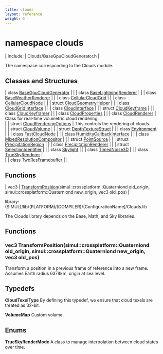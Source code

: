 ```yaml
---
title: clouds
layout: reference
weight: 0
---
```

namespace clouds
===

| Include: | Clouds/BaseGpuCloudGenerator.h |

The namespace corresponding to the Clouds module.<br>


Classes and Structures
---

| class [BaseGpuCloudGenerator](clouds/BaseGpuCloudGenerator) |  |
| class [BaseLightningRenderer](clouds/BaseLightningRenderer) |  |
| class [BaseWeatherRenderer](clouds/BaseWeatherRenderer) |  |
| class [CellularCloudGrid](clouds/CellularCloudGrid) |  |
| class [CellularCloudNode](clouds/CellularCloudNode) |  |
| struct [CloudGeometryHelper](clouds/CloudGeometryHelper) |  |
| class [CloudGridInterface](clouds/CloudGridInterface) |  |
| class [CloudInterface](clouds/CloudInterface) |  |
| struct [CloudKeyframe](clouds/CloudKeyframe) |  |
| class [CloudKeyframer](clouds/CloudKeyframer) |  |
| class [CloudProperties](clouds/CloudProperties) |  |
| class [CloudRenderer](clouds/CloudRenderer) | Class for real-time volumetric cloud rendering.<br> |
| struct [CloudRenderingOptions](clouds/CloudRenderingOptions) | This controls the rendering of clouds.<br> |
| struct [CloudVolume](clouds/CloudVolume) |  |
| struct [DepthTextureStruct](clouds/DepthTextureStruct) |  |
| class [Environment](clouds/Environment) |  |
| class [FastCloudNode](clouds/FastCloudNode) |  |
| class [HumidityCallbackInterface](clouds/HumidityCallbackInterface) |  |
| class [MixedResolutionCompositor](clouds/MixedResolutionCompositor) |  |
| struct [PointSource](clouds/PointSource) |  |
| struct [PrecipitationRegion](clouds/PrecipitationRegion) |  |
| class [PrecipitationRenderer](clouds/PrecipitationRenderer) |  |
| struct [SelectionIdentifier](clouds/SelectionIdentifier) |  |
| class [Skylight](clouds/Skylight) |  |
| class [TimedNoise3D](clouds/TimedNoise3D) |  |
| class [TrueSkyRenderer](clouds/TrueSkyRenderer) | <br> |
| class [TwoResFramebuffer](clouds/TwoResFramebuffer) |  |

Functions
---

| vec3 | [TransformPosition](#TransformPosition)(simul::crossplatform::Quaterniond old_origin, simul::crossplatform::Quaterniond new_origin, vec3 old_pos) |

library: (SIMUL)/lib/(PLATFORM)/(COMPILER)/(ConfigurationName)/Clouds.lib

The Clouds library depends on the Base, Math, and Sky libraries.

  


Functions
---

### <a name="TransformPosition"/>vec3 TransformPosition(simul::crossplatform::Quaterniond old_origin, simul::crossplatform::Quaterniond new_origin, vec3 old_pos)
Transform a position in a previous frame of reference into a new frame. Assumes Earth radius 6378km, origin at sea level.

Typedefs
---

**CloudTexelType**  By defining this typedef, we ensure that cloud texels are treated as 32-bit.

**VolumeMap**  Custom volume.

Enums
---

**TrueSkyRenderMode**  A class to manage interpolation between cloud states over time.
